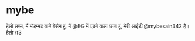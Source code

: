 # mybe
हेलो लव्स, मैं मोहम्मद याने बेसैन हूं, मैं @EG में पढ़ने वाला छात्र हूं, मेरी आईडी @mybesain342 है। हैलो
/f3
